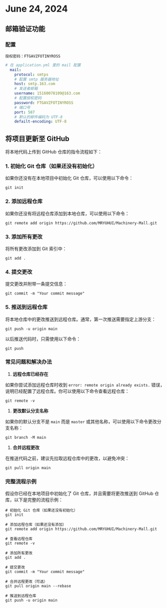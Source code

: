 # June 24, 2024

## 邮箱验证功能

### 配置

```
授权密码：FTGAVZFOTINYROSS
```

```yaml
# 在 application.yml 里的 mail 配置
  mail:
    protocol: smtps
    # 配置 smtp 服务器地址
    host: smtp.163.com
    # 发送者邮箱
    username: 15160078109@163.com
    # 配置授权密码
    password: FTGAVZFOTINYROSS
    # 端口号
    port: 587
    # 默认的邮件编码为 UTF-8
    defailt-encoding: UTF-8
```

## 将项目更新至 GitHub

将本地代码上传到 GitHub 仓库的指令流程如下：

### 1. 初始化 Git 仓库（如果还没有初始化）

如果你还没有在本地项目中初始化 Git 仓库，可以使用以下命令：

```
git init
```

### 2. 添加远程仓库

如果你还没有将远程仓库添加到本地仓库，可以使用以下命令：

```
git remote add origin https://github.com/MRYUHUI/Machinery-Mall.git
```

### 3. 添加所有更改

将所有更改添加到 Git 索引中：

```
git add .
```

### 4. 提交更改

提交更改并附带一条提交信息：

```
git commit -m "Your commit message"
```

### 5. 推送到远程仓库

将本地仓库中的更改推送到远程仓库。通常，第一次推送需要指定上游分支：

```
git push -u origin main
```

以后推送代码时，只需使用以下命令：

```
git push
```

### 常见问题和解决办法

1. **远程仓库已经存在**

如果你尝试添加远程仓库时收到 `error: remote origin already exists.` 错误，说明已经配置了远程仓库。你可以使用以下命令查看远程仓库：

```
git remote -v
```

1. **更改默认分支名称**

如果你的默认分支不是 `main` 而是 `master` 或其他名称，可以使用以下命令更改分支名称：

```
git branch -M main
```

1. **合并远程更改**

在推送代码之前，建议先拉取远程仓库中的更改，以避免冲突：

```
git pull origin main
```

### 完整流程示例

假设你已经在本地项目中初始化了 Git 仓库，并且需要将更改推送到 GitHub 仓库，以下是完整的流程示例：

```
# 初始化 Git 仓库（如果还没有初始化）
git init

# 添加远程仓库（如果还没有添加）
git remote add origin https://github.com/MRYUHUI/Machinery-Mall.git

# 查看远程仓库
git remote -v

# 添加所有更改
git add .

# 提交更改
git commit -m "Your commit message"

# 合并远程更改（可选）
git pull origin main --rebase

# 推送到远程仓库
git push -u origin main
```
